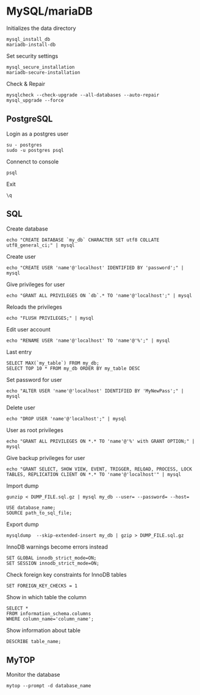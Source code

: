 # MySQL/mariaDB
Initializes the data directory
```
mysql_install_db
mariadb-install-db
```

Set security settings
```
mysql_secure_installation
mariadb-secure-installation
```

Check & Repair
```
mysqlcheck --check-upgrade --all-databases --auto-repair
mysql_upgrade --force
```

## PostgreSQL
Login as a postgres user
```
su - postgres
sudo -u postgres psql
```

Connenct to console
```
psql
```

Exit
```
\q
```

## SQL
Create database
```
echo "CREATE DATABASE `my_db` CHARACTER SET utf8 COLLATE utf8_general_ci;" | mysql
```

Create user
```
echo "CREATE USER 'name'@'localhost' IDENTIFIED BY 'password';" | mysql
```

Give privileges for user
```
echo "GRANT ALL PRIVILEGES ON `db`.* TO 'name'@'localhost';" | mysql
```

Reloads the privileges
```
echo "FLUSH PRIVILEGES;" | mysql
```

Edit user account
```
echo "RENAME USER 'name'@'localhost' TO 'name'@'%';" | mysql
```

Last entry
```
SELECT MAX(`my_table`) FROM my_db;
SELECT TOP 10 * FROM my_db ORDER BY my_table DESC
```

Set password for user
```
echo "ALTER USER 'name'@'localhost' IDENTIFIED BY 'MyNewPass';" | mysql
```

Delete user
```
echo "DROP USER 'name'@'localhost';" | mysql
```

User as root privileges
```
echo "GRANT ALL PRIVILEGES ON *.* TO 'name'@'%' with GRANT OPTION;" | mysql
```

Give backup privileges for user
```
echo "GRANT SELECT, SHOW VIEW, EVENT, TRIGGER, RELOAD, PROCESS, LOCK TABLES, REPLICATION CLIENT ON *.* TO 'name'@'localhost'" | mysql
```

Import dump
```
gunzip < DUMP_FILE.sql.gz | mysql my_db --user= --password= --host=
```
```
USE database_name;
SOURCE path_to_sql_file;
```

Export dump
```
mysqldump  --skip-extended-insert my_db | gzip > DUMP_FILE.sql.gz
```

InnoDB warnings become errors instead
```
SET GLOBAL innodb_strict_mode=ON;
SET SESSION innodb_strict_mode=ON;
```

Check foreign key constraints for InnoDB tables
```
SET FOREIGN_KEY_CHECKS = 1
```

Show in which table the column
```
SELECT *
FROM information_schema.columns
WHERE column_name='column_name';
```

Show information about table
```
DESCRIBE table_name;
```

## MyTOP
Monitor the database
```
mytop --prompt -d database_name
```
